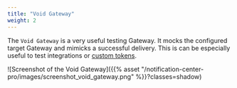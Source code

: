 ```yaml
---
title: "Void Gateway"
weight: 2
---
```


The `Void Gateway` is a very useful testing Gateway. It mocks the configured target Gateway and mimicks a successful 
delivery. This is can be especially useful to test integrations or [custom tokens](./../custom-tokens).

![Screenshot of the Void Gateway]({{% asset "/notification-center-pro/images/screenshot_void_gateway.png" %}}?classes=shadow)

